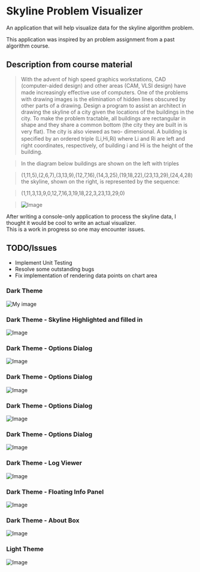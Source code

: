 # Skyline Problem Visualizer
An application that will help visualize data for the skyline algorithm problem.

This application was inspired by an problem assignment from a past algorithm course. 

## Description from course material
>With the advent of high speed graphics workstations, CAD (computer-aided design) and other areas (CAM, VLSI design) have made increasingly eﬀective use of computers. One of the problems with drawing images is the elimination of hidden lines obscured by other parts of a drawing. Design a program to assist an architect in drawing the skyline of a city given the locations of the buildings in the city. To make the problem tractable, all buildings are rectangular in shape and they share a common bottom (the city they are built in is very ﬂat). The city is also viewed as two- dimensional. A building is speciﬁed by an ordered triple (Li,Hi,Ri) where Li and Ri are left and right coordinates, respectively, of building i and Hi is the height of the building. 

>In the diagram below buildings are shown on the left with triples 

>(1,11,5),(2,6,7),(3,13,9),(12,7,16),(14,3,25),(19,18,22),(23,13,29),(24,4,28) 
>the skyline, shown on the right, is represented by the sequence: 

>(1,11,3,13,9,0,12,7,16,3,19,18,22,3,23,13,29,0) 

>![Image](https://cloud.githubusercontent.com/assets/13911567/26524460/a6c123ca-42e7-11e7-8ce0-55e6f95407ec.png)

After writing a console-only application to process the skyline data, I thought it would be cool to write an actual visualizer.  
This is a work in progress so one may encounter issues.



## TODO/Issues
* Implement Unit Testing
* Resolve some outstanding bugs
* Fix implementation of rendering data points on chart area

### Dark Theme
![My image](https://cloud.githubusercontent.com/assets/13911567/26524310/e58a8aa0-42e3-11e7-9fc0-c4c0f94e50fd.png)

### Dark Theme - Skyline Highlighted and filled in
![Image](https://cloud.githubusercontent.com/assets/13911567/26524311/e58a8c94-42e3-11e7-8d3b-0173ab52837b.png)

### Dark Theme - Options Dialog
![Image](https://cloud.githubusercontent.com/assets/13911567/26524313/e597f208-42e3-11e7-8fee-bc1818419d9d.png)

### Dark Theme - Options Dialog
![Image](https://cloud.githubusercontent.com/assets/13911567/26524314/e59ef756-42e3-11e7-830f-e7ab8e5becd8.png)

### Dark Theme - Options Dialog
![Image](https://cloud.githubusercontent.com/assets/13911567/26524307/e5821564-42e3-11e7-8208-a57824453321.png)

### Dark Theme - Options Dialog
![Image](https://cloud.githubusercontent.com/assets/13911567/26524306/e56db7b8-42e3-11e7-9ada-8087d0e53a1f.png)

### Dark Theme - Log Viewer
![Image](https://cloud.githubusercontent.com/assets/13911567/26524309/e58933da-42e3-11e7-99cb-a4e8fd58fbfc.png)

### Dark Theme - Floating Info Panel
![Image](https://cloud.githubusercontent.com/assets/13911567/26524305/e56d56c4-42e3-11e7-84f8-fcd75573be2d.png)

### Dark Theme - About Box
![Image](https://cloud.githubusercontent.com/assets/13911567/26524308/e585a22e-42e3-11e7-8996-3e2f4b26b680.png)

### Light Theme
![Image](https://cloud.githubusercontent.com/assets/13911567/26524312/e58afefe-42e3-11e7-9d8b-cb4647d09bde.png)
